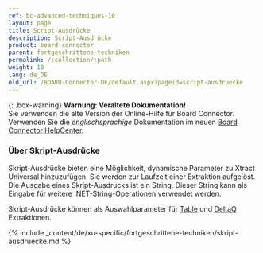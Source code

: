 ```yaml
---
ref: bc-advanced-techniques-10
layout: page
title: Script-Ausdrücke
description: Script-Ausdrücke
product: board-connector
parent: fortgeschrittene-techniken
permalink: /:collection/:path
weight: 10
lang: de_DE
old_url: /BOARD-Connector-DE/default.aspx?pageid=script-ausdruecke
---
```


{: .box-warning}
**Warnung: Veraltete Dokumentation!** <br>
Sie verwenden die alte Version der Online-Hilfe für Board Connector.<br>
Verwenden Sie die *englischsprachige* Dokumentation im neuen [Board Connector HelpCenter](https://helpcenter.theobald-software.com/board-connector/documentation/introduction/).

### Über Skript-Ausdrücke

Skript-Ausdrücke bieten eine Möglichkeit, dynamische Parameter zu Xtract Universal hinzuzufügen. 
Sie werden zur Laufzeit einer Extraktion aufgelöst.
Die Ausgabe eines Skript-Ausdrucks ist ein String. 
Dieser String kann als Eingabe für weitere .NET-String-Operationen verwendet werden.

Skript-Ausdrücke können als Auswahlparameter für [Table](../table/where-bedingung#skript-ausdrücke) und [DeltaQ](../datasource-deltaq/datasource-parameter#skript-ausdrücke) Extraktionen.

{% include _content/de/xu-specific/fortgeschrittene-techniken/skript-ausdruecke.md %}
